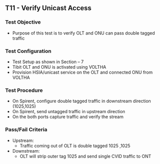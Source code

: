 ## T11 - Verify Unicast Access

### Test Objective

* Purpose of this test is to verify OLT and ONU can pass double tagged traffic 

### Test Configuration
* Test Setup as shown in Section – 7
* Tibit OLT and ONU is activated using VOLTHA
* Provision HSIA/unicast service on the OLT and connected ONU from VOLTHA

### Test Procedure
* On Spirent, configure double tagged traffic in downstream direction (1025,1025)
* On Spirent, send untagged traffic in upstream direction 
* On the both ports capture traffic and verify the stream 

### Pass/Fail Criteria
* Upstream: 
    * Traffic coming out of OLT is double tagged 1025 ,1025
* Downstream:
    * OLT will strip outer tag 1025 and send single CVID traffic to ONT
